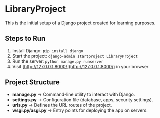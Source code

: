 # LibraryProject

This is the initial setup of a Django project created for learning purposes.

## Steps to Run
1. Install Django: `pip install django`
2. Start the project: `django-admin startproject LibraryProject`
3. Run the server: `python manage.py runserver`
4. Visit [http://127.0.0.1:8000/](http://127.0.0.1:8000/) in your browser

## Project Structure
- **manage.py** → Command-line utility to interact with Django.
- **settings.py** → Configuration file (database, apps, security settings).
- **urls.py** → Defines the URL routes of the project.
- **wsgi.py/asgi.py** → Entry points for deploying the app on servers.


